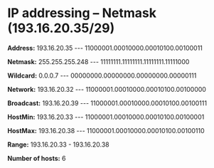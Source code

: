 # IP addressing – Netmask (193.16.20.35/29)

**Address:** 193.16.20.35 --- 11000001.00010000.00010100.00100011

**Netmask:** 255.255.255.248 --- 11111111.11111111.11111111.11111000

**Wildcard:** 0.0.0.7 --- 00000000.00000000.00000000.00000111

**Network:** 193.16.20.32 --- 11000001.00010000.00010100.00100000

**Broadcast:** 193.16.20.39 --- 11000001.00010000.00010100.00100111

**HostMin:** 193.16.20.33 --- 11000001.00010000.00010100.00100001

**HostMax:** 193.16.20.38 --- 11000001.00010000.00010100.00100110

**Range:** 193.16.20.33 - 193.16.20.38

**Number of hosts:** 6